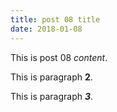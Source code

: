 ```yaml
---
title: post 08 title
date: 2018-01-08
---
```

This is post 08 *content*.

This is paragraph **2**.

This is paragraph ***3***.
